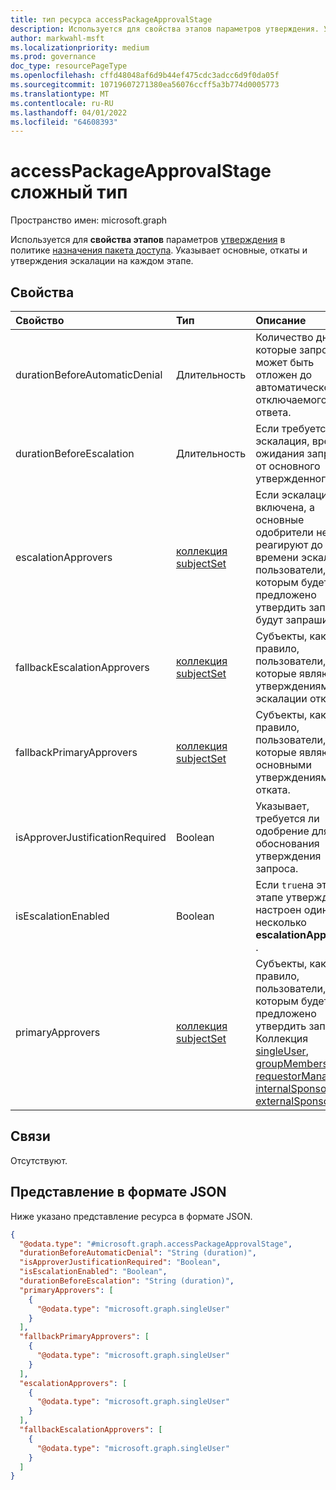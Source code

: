 ```yaml
---
title: тип ресурса accessPackageApprovalStage
description: Используется для свойства этапов параметров утверждения. Указывает основные, откаты и утверждения эскалации на каждом этапе.
author: markwahl-msft
ms.localizationpriority: medium
ms.prod: governance
doc_type: resourcePageType
ms.openlocfilehash: cffd48048af6d9b44ef475cdc3adcc6d9f0da05f
ms.sourcegitcommit: 10719607271380ea56076ccff5a3b774d0005773
ms.translationtype: MT
ms.contentlocale: ru-RU
ms.lasthandoff: 04/01/2022
ms.locfileid: "64608393"
---
```

# <a name="accesspackageapprovalstage-complex-type"></a>accessPackageApprovalStage сложный тип

Пространство имен: microsoft.graph

Используется для **свойства этапов** параметров [утверждения](accesspackageassignmentapprovalsettings.md) в политике [назначения пакета доступа](accesspackageassignmentpolicy.md). Указывает основные, откаты и утверждения эскалации на каждом этапе.

## <a name="properties"></a>Свойства
|Свойство|Тип|Описание|
|:---|:---|:---|
|durationBeforeAutomaticDenial|Длительность|Количество дней, в которые запрос может быть отложен до автоматического отключаемого ответа.|
|durationBeforeEscalation|Длительность|Если требуется эскалация, время ожидания запроса от основного утвержденного.|
|escalationApprovers|[коллекция subjectSet](../resources/subjectset.md)|Если эскалация включена, а основные одобрители не реагируют до времени эскалации, пользователи, которым будет предложено утвердить запросы, будут запрашивать. |
|fallbackEscalationApprovers|[коллекция subjectSet](../resources/subjectset.md)|Субъекты, как правило, пользователи, которые являются утверждениями эскалации отката.|
|fallbackPrimaryApprovers|[коллекция subjectSet](../resources/subjectset.md)|Субъекты, как правило, пользователи, которые являются основными утверждениями отката.|
|isApproverJustificationRequired|Boolean|Указывает, требуется ли одобрение для обоснования утверждения запроса.|
|isEscalationEnabled|Boolean|Если `true`на этом этапе утверждения настроен один или несколько **escalationApprovers** .|
|primaryApprovers|[коллекция subjectSet](../resources/subjectset.md)|Субъекты, как правило, пользователи, которым будет предложено утвердить запросы. Коллекция [singleUser](singleuser.md), [groupMembers](groupmembers.md), [requestorManager](requestormanager.md), [internalSponsors](internalsponsors.md) или [externalSponsors](externalsponsors.md).|

## <a name="relationships"></a>Связи
Отсутствуют.
## <a name="json-representation"></a>Представление в формате JSON
Ниже указано представление ресурса в формате JSON.
<!-- {
  "blockType": "resource",
  "@odata.type": "microsoft.graph.accessPackageApprovalStage"
}
-->
``` json
{
  "@odata.type": "#microsoft.graph.accessPackageApprovalStage",
  "durationBeforeAutomaticDenial": "String (duration)",
  "isApproverJustificationRequired": "Boolean",
  "isEscalationEnabled": "Boolean",
  "durationBeforeEscalation": "String (duration)",
  "primaryApprovers": [
    {
      "@odata.type": "microsoft.graph.singleUser"
    }
  ],
  "fallbackPrimaryApprovers": [
    {
      "@odata.type": "microsoft.graph.singleUser"
    }
  ],
  "escalationApprovers": [
    {
      "@odata.type": "microsoft.graph.singleUser"
    }
  ],
  "fallbackEscalationApprovers": [
    {
      "@odata.type": "microsoft.graph.singleUser"
    }
  ]
}
```


